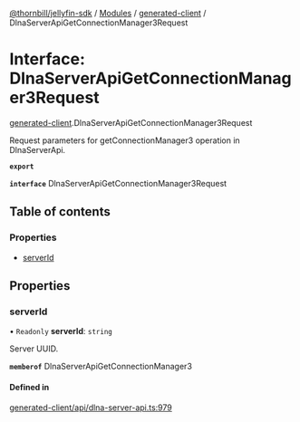 [@thornbill/jellyfin-sdk](../README.md) / [Modules](../modules.md) / [generated-client](../modules/generated_client.md) / DlnaServerApiGetConnectionManager3Request

# Interface: DlnaServerApiGetConnectionManager3Request

[generated-client](../modules/generated_client.md).DlnaServerApiGetConnectionManager3Request

Request parameters for getConnectionManager3 operation in DlnaServerApi.

**`export`**

**`interface`** DlnaServerApiGetConnectionManager3Request

## Table of contents

### Properties

- [serverId](generated_client.DlnaServerApiGetConnectionManager3Request.md#serverid)

## Properties

### serverId

• `Readonly` **serverId**: `string`

Server UUID.

**`memberof`** DlnaServerApiGetConnectionManager3

#### Defined in

[generated-client/api/dlna-server-api.ts:979](https://github.com/thornbill/jellyfin-sdk-typescript/blob/eb13db7/src/generated-client/api/dlna-server-api.ts#L979)
